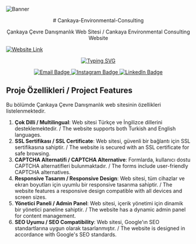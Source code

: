 ![Banner](https://cankayacevre.com/assets/uploads/6565b2b88c505170116370445.png)

<p align="center">
   # Cankaya-Environmental-Consulting
</p>
<p align="center">
   Çankaya Çevre Danışmanlık Web Sitesi / Cankaya Environmental Consulting Website
</p>

<!-- Web Site Linki -->
<a href="https://cankayacevre.com/">
  <img src="https://img.shields.io/badge/cankayacevre.com-E4405F.svg?style=for-the-badge&logo=Website&logoColor=white" alt="Website Link" />
</a>

<p align="center">
  <a href="https://git.io/typing-svg"><img src="https://readme-typing-svg.demolab.com?font=Fira+Code&weight=600&size=25&pause=1500&color=FFFFFF&center=true&vCenter=true&random=false&width=435&lines=Hello%2C+I+am+Erdem+Karao%C4%9Flu;Merhaba%2C+Ben+Erdem+Karao%C4%9Flu" alt="Typing SVG" /></a>
</p>

<!-- İletişim Bilgileri -->
<p align="center">
  <!-- E-Mail Bağlantısı -->
  <a href="mailto:erdemkaraogllu@gmail.com?subject=[GitHub]%20Contact">
    <img src="https://img.shields.io/badge/e‑mail-D14836.svg?style=for-the-badge&logo=GMail&logoColor=white" alt="Email Badge" />
  </a>
  
  <!-- Instagram Bağlantısı -->
  <a href="https://instagram.com/erdemkaraogllu">
    <img src="https://img.shields.io/badge/instagram-E4405F.svg?style=for-the-badge&logo=instagram&logoColor=white" alt="Instagram Badge" />
  </a>

  <!-- LinkedIn Bağlantısı -->
  <a href="https://www.linkedin.com/in/erdem-karao%C4%9Flu-b6843124a/">
    <img src="https://img.shields.io/badge/linkedin-0077B5.svg?style=for-the-badge&logo=linkedin&logoColor=white" alt="LinkedIn Badge" />
  </a>
</p>

## Proje Özellikleri / Project Features
Bu bölümde Çankaya Çevre Danışmanlık web sitesinin özellikleri listelenmektedir.

1. **Çok Dilli / Multilingual**: Web sitesi Türkçe ve İngilizce dillerini desteklemektedir. / The website supports both Turkish and English languages.
2. **SSL Sertifikası / SSL Certificate**: Web sitesi, güvenli bir bağlantı için SSL sertifikasına sahiptir. / The website is secured with an SSL certificate for safe browsing.
3. **CAPTCHA Alternatifi / CAPTCHA Alternative**: Formlarda, kullanıcı dostu CAPTCHA alternatifleri bulunmaktadır. / The forms include user-friendly CAPTCHA alternatives.
4. **Responsive Tasarım / Responsive Design**: Web sitesi, tüm cihazlar ve ekran boyutları için uyumlu bir responsive tasarıma sahiptir. / The website features a responsive design compatible with all devices and screen sizes.
5. **Yönetici Paneli / Admin Panel**: Web sitesi, içerik yönetimi için dinamik bir yönetici paneline sahiptir. / The website has a dynamic admin panel for content management.
6. **SEO Uyumu / SEO Compatibility**: Web sitesi, Google'ın SEO standartlarına uygun olarak tasarlanmıştır. / The website is designed in accordance with Google's SEO standards.
